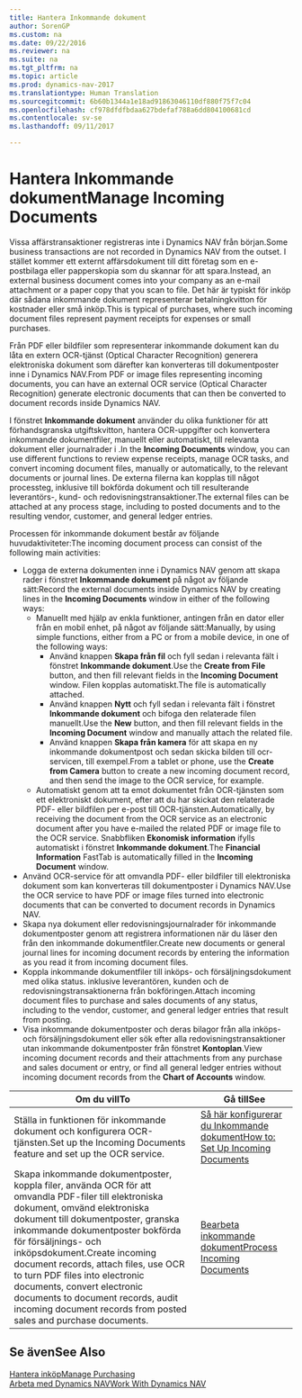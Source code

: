 ```yaml
---
title: Hantera Inkommande dokument
author: SorenGP
ms.custom: na
ms.date: 09/22/2016
ms.reviewer: na
ms.suite: na
ms.tgt_pltfrm: na
ms.topic: article
ms.prod: dynamics-nav-2017
ms.translationtype: Human Translation
ms.sourcegitcommit: 6b60b1344a1e18ad91863046110df880f75f7c04
ms.openlocfilehash: cf978dfdfbdaa627bdefaf788a6dd804100681cd
ms.contentlocale: sv-se
ms.lasthandoff: 09/11/2017

---
```


# <a name="manage-incoming-documents"></a><span data-ttu-id="4bd26-102">Hantera Inkommande dokument</span><span class="sxs-lookup"><span data-stu-id="4bd26-102">Manage Incoming Documents</span></span>
<span data-ttu-id="4bd26-103">Vissa affärstransaktioner registreras inte i Dynamics NAV från början.</span><span class="sxs-lookup"><span data-stu-id="4bd26-103">Some business transactions are not recorded in Dynamics NAV from the outset.</span></span> <span data-ttu-id="4bd26-104">I stället kommer ett externt affärsdokument till ditt företag som en e-postbilaga eller papperskopia som du skannar för att spara.</span><span class="sxs-lookup"><span data-stu-id="4bd26-104">Instead, an external business document comes into your company as an e-mail attachment or a paper copy that you scan to file.</span></span> <span data-ttu-id="4bd26-105">Det här är typiskt för inköp där sådana inkommande dokument representerar betalningkvitton för kostnader eller små inköp.</span><span class="sxs-lookup"><span data-stu-id="4bd26-105">This is typical of purchases, where such incoming document files represent payment receipts for expenses or small purchases.</span></span>

<span data-ttu-id="4bd26-106">Från PDF eller bildfiler som representerar inkommande dokument kan du låta en extern OCR-tjänst (Optical Character Recognition) generera elektroniska dokument som därefter kan konverteras till dokumentposter inne i Dynamics NAV.</span><span class="sxs-lookup"><span data-stu-id="4bd26-106">From PDF or image files representing incoming documents, you can have an external OCR service (Optical Character Recognition) generate electronic documents that can then be converted to document records inside Dynamics NAV.</span></span>

<span data-ttu-id="4bd26-107">I fönstret **Inkommande dokument** använder du olika funktioner för att förhandsgranska utgiftskvitton, hantera OCR-uppgifter och konvertera inkommande dokumentfiler, manuellt eller automatiskt, till relevanta dokument eller journalrader i .</span><span class="sxs-lookup"><span data-stu-id="4bd26-107">In the **Incoming Documents** window, you can use different functions to review expense receipts, manage OCR tasks, and convert incoming document files, manually or automatically, to the relevant documents or journal lines.</span></span> <span data-ttu-id="4bd26-108">De externa filerna kan kopplas till något processteg, inklusive till bokförda dokument och till resulterande leverantörs-, kund- och redovisningstransaktioner.</span><span class="sxs-lookup"><span data-stu-id="4bd26-108">The external files can be attached at any process stage, including to posted documents and to the resulting vendor, customer, and general ledger entries.</span></span>

<span data-ttu-id="4bd26-109">Processen för inkommande dokument består av följande huvudaktiviteter:</span><span class="sxs-lookup"><span data-stu-id="4bd26-109">The incoming document process can consist of the following main activities:</span></span>

* <span data-ttu-id="4bd26-110">Logga de externa dokumenten inne i Dynamics NAV genom att skapa rader i fönstret **Inkommande dokument** på något av följande sätt:</span><span class="sxs-lookup"><span data-stu-id="4bd26-110">Record the external documents inside Dynamics NAV by creating lines in the **Incoming Documents** window in either of the following ways:</span></span>
    * <span data-ttu-id="4bd26-111">Manuellt med hjälp av enkla funktioner, antingen från en dator eller från en mobil enhet, på något av följande sätt:</span><span class="sxs-lookup"><span data-stu-id="4bd26-111">Manually, by using simple functions, either from a PC or from a mobile device, in one of the following ways:</span></span>
        * <span data-ttu-id="4bd26-112">Använd knappen **Skapa från fil** och fyll sedan i relevanta fält i fönstret **Inkommande dokument**.</span><span class="sxs-lookup"><span data-stu-id="4bd26-112">Use the **Create from File** button, and then fill relevant fields in the **Incoming Document** window.</span></span> <span data-ttu-id="4bd26-113">Filen kopplas automatiskt.</span><span class="sxs-lookup"><span data-stu-id="4bd26-113">The file is automatically attached.</span></span>  
        * <span data-ttu-id="4bd26-114">Använd knappen **Nytt** och fyll sedan i relevanta fält i fönstret **Inkommande dokument** och bifoga den relaterade filen manuellt.</span><span class="sxs-lookup"><span data-stu-id="4bd26-114">Use the **New** button, and then fill relevant fields in the **Incoming Document** window and manually attach the related file.</span></span>
        * <span data-ttu-id="4bd26-115">Använd knappen **Skapa från kamera** för att skapa en ny inkommande dokumentpost och sedan skicka bilden till ocr-servicen, till exempel.</span><span class="sxs-lookup"><span data-stu-id="4bd26-115">From a tablet or phone, use the **Create from Camera** button to create a new incoming document record, and then send the image to the OCR service, for example.</span></span>
    * <span data-ttu-id="4bd26-116">Automatiskt genom att ta emot dokumentet från OCR-tjänsten som ett elektroniskt dokument, efter att du har skickat den relaterade PDF- eller bildfilen per e-post till OCR-tjänsten.</span><span class="sxs-lookup"><span data-stu-id="4bd26-116">Automatically, by receiving the document from the OCR service as an electronic document after you have e-mailed the related PDF or image file to the OCR service.</span></span> <span data-ttu-id="4bd26-117">Snabbfliken **Ekonomisk information** ifylls automatiskt i fönstret **Inkommande dokument**.</span><span class="sxs-lookup"><span data-stu-id="4bd26-117">The **Financial Information** FastTab is automatically filled in the **Incoming Document** window.</span></span>
* <span data-ttu-id="4bd26-118">Använd OCR-service för att omvandla PDF- eller bildfiler till elektroniska dokument som kan konverteras till dokumentposter i Dynamics NAV.</span><span class="sxs-lookup"><span data-stu-id="4bd26-118">Use the OCR service to have PDF or image files turned into electronic documents that can be converted to document records in Dynamics NAV.</span></span>
* <span data-ttu-id="4bd26-119">Skapa nya dokument eller redovisningsjournalrader för inkommande dokumentposter genom att registrera informationen när du läser den från den inkommande dokumentfiler.</span><span class="sxs-lookup"><span data-stu-id="4bd26-119">Create new documents or general journal lines for incoming document records by entering the information as you read it from incoming document files.</span></span>
* <span data-ttu-id="4bd26-120">Koppla inkommande dokumentfiler till inköps- och försäljningsdokument med olika status. inklusive leverantören, kunden och de redovisningstransaktionerna från bokföringen.</span><span class="sxs-lookup"><span data-stu-id="4bd26-120">Attach incoming document files to purchase and sales documents of any status, including to the vendor, customer, and general ledger entries that result from posting.</span></span>
* <span data-ttu-id="4bd26-121">Visa inkommande dokumentposter och deras bilagor från alla inköps- och försäljningsdokument eller sök efter alla redovisningstransaktioner utan inkommande dokumentposter från fönstret **Kontoplan**.</span><span class="sxs-lookup"><span data-stu-id="4bd26-121">View incoming document records and their attachments from any purchase and sales document or entry, or find all general ledger entries without incoming document records from the **Chart of Accounts** window.</span></span>


|<span data-ttu-id="4bd26-122">Om du vill</span><span class="sxs-lookup"><span data-stu-id="4bd26-122">To</span></span> |<span data-ttu-id="4bd26-123">Gå till</span><span class="sxs-lookup"><span data-stu-id="4bd26-123">See</span></span> |
|---|----|
|<span data-ttu-id="4bd26-124">Ställa in funktionen för inkommande dokument och konfigurera OCR-tjänsten.</span><span class="sxs-lookup"><span data-stu-id="4bd26-124">Set up the Incoming Documents feature and set up the OCR service.</span></span>|[<span data-ttu-id="4bd26-125">Så här konfigurerar du Inkommande dokument</span><span class="sxs-lookup"><span data-stu-id="4bd26-125">How to: Set Up Incoming Documents</span></span>](across-how-setup-income-documents.md)|
|<span data-ttu-id="4bd26-126">Skapa inkommande dokumentposter, koppla filer, använda OCR för att omvandla PDF-filer till elektroniska dokument, omvänd elektroniska dokument till dokumentposter, granska inkommande dokumentposter bokförda för försäljnings- och inköpsdokument.</span><span class="sxs-lookup"><span data-stu-id="4bd26-126">Create incoming document records, attach files, use OCR to turn PDF files into electronic documents, convert electronic documents to document records, audit incoming document records from posted sales and purchase documents.</span></span>|[<span data-ttu-id="4bd26-127">Bearbeta inkommande dokument</span><span class="sxs-lookup"><span data-stu-id="4bd26-127">Process Incoming Documents</span></span>](across-process-income-documents.md)|

## <a name="see-also"></a><span data-ttu-id="4bd26-128">Se även</span><span class="sxs-lookup"><span data-stu-id="4bd26-128">See Also</span></span>  
[<span data-ttu-id="4bd26-129">Hantera inköp</span><span class="sxs-lookup"><span data-stu-id="4bd26-129">Manage Purchasing</span></span>](purchasing-manage-purchasing.md)  
[<span data-ttu-id="4bd26-130">Arbeta med Dynamics NAV</span><span class="sxs-lookup"><span data-stu-id="4bd26-130">Work With Dynamics NAV</span></span>](ui-work-product.md)

